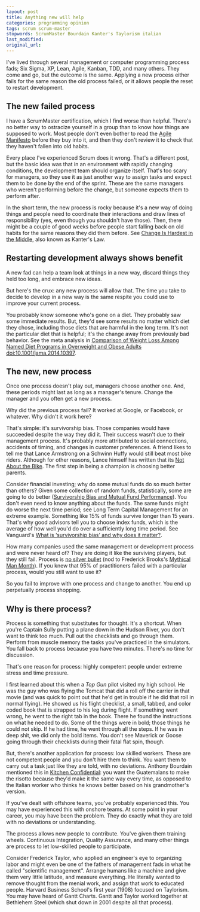 ```yaml
---
layout: post
title: Anything new will help
categories: programming opinion
tags: scrum scrum-master
stopwords: ScrumMaster Bourdain Kanter's Taylorism italian
last_modified:
original_url:
---
```


I've lived through several management or computer programming process fads; Six Sigma, XP, Lean, Agile, Kanban, TDD, and many others. They come and go, but the outcome is the same. Applying a new process either fails for the same reason the old process failed, or it allows people the reset to restart development.

<!--more-->

## The new failed process

I have a ScrumMaster certification, which I find worse than helpful. There's no better way to ostracize yourself in a group than to know how things are supposed to work. Most people don't even bother to read the [Agile Manifesto](https://agilemanifesto.org) before they buy into it, and then they don't review it to check that they haven't fallen into old habits.

Every place I've experienced Scrum does it wrong. That's a different post, but the basic idea was that in an environment with rapidly changing conditions, the development team should organize itself. That's too scary for managers, so they use it as just another way to assign tasks and expect them to be done by the end of the sprint. These are the same managers who weren't performing before the change, but someone expects them to perform after.

In the short term, the new process is rocky because it's a new way of doing things and people need to coordinate their interactions and draw lines of responsibility (yes, even though you shouldn't have those). Then, there might be a couple of good weeks before people start falling back on old habits for the same reasons they did them before.
See [Change Is Hardest in the Middle](https://hbr.org/2009/08/change-is-hardest-in-the-middl), also known as Kanter's Law.

## Restarting development always shows benefit

A new fad can help a team look at things in a new way, discard things they held too long, and embrace new ideas.

But here's the crux: any new process will allow that. The time you take to decide to develop in a new way is the same respite you could use to improve your current process.

You probably know someone who's gone on a diet. They probably saw some immediate results. But, they'd see some results no matter which diet they chose, including those diets that are harmful in the long term. It's not the particular diet that is helpful; it's the change away from previously bad behavior. See the meta analysis in [Comparison of Weight Loss Among Named Diet Programs in Overweight and Obese Adults](https://jamanetwork.com/journals/jama/fullarticle/1900510) [doi:10.1001/jama.2014.10397](doi:10.1001/jama.2014.10397).

## The new, new process

Once one process doesn't play out, managers choose another one. And, these periods might last as long as a manager's tenure. Change the manager and you often get a new process.

Why did the previous process fail? It worked at Google, or Facebook, or whatever. Why didn't it work here?

That's simple: it's survivorship bias. Those companies would have succeeded despite the way they did it. Their success wasn't due to their management process. It's probably more attributed to social connections, accidents of timing, and changes in customer preferences. A friend likes to tell me that Lance Armstrong on a Schwinn Huffy would still beat most bike riders. Although for other reasons, Lance himself has written that its [Not About the Bike](https://amzn.to/2WK66bg). The first step in being a champion is choosing better parents.

Consider financial investing; why do some mutual funds do so much better than others? Given some collection of random funds, statistically, some are going to do better ([Survivorship Bias and Mutual Fund Performance](https://www.jstor.org/stable/2962224)). You don't even need to know anything about the funds. The same funds might do worse the next time period; see Long Term Capital Management for an extreme example. Something like 15% of funds survive longer than 15 years. That's why good advisors tell you to choose index funds, which is the average of how well you'd do over a sufficiently long time period. See Vanguard's [What is ‘survivorship bias’ and why does it matter?](https://www.vanguard.co.uk/documents/adv/literature/survivorship-bias.pdf).

How many companies used the same management or development process and were never heard of? They are doing it like the surviving players, but they still fail. Process is [no silver bullet](https://web.archive.org/web/20160910002130/http://worrydream.com/refs/Brooks-NoSilverBullet.pdf) (nod to Frederick Brooks's [Mythical Man Month](https://amzn.to/2xX5yXe)). If you knew that 95% of practitioners failed with a particular process, would you still want to use it?

So you fail to improve with one process and change to another. You end up perpetually process shopping.

## Why is there process?

Process is something that substitutes for thought. It's a shortcut. When you're Captain Sully putting a plane down in the Hudson River, you don't want to think too much. Pull out the checklists and go through them. Perform from muscle memory the tasks you've practiced in the simulators. You fall back to process because you have two minutes. There's no time for discussion.

That's one reason for process: highly competent people under extreme stress and time pressure.

I first learned about this when a *Top Gun* pilot visited my high school. He was the guy who was flying the Tomcat that did a roll off the carrier in that movie (and was quick to point out that he'd get in trouble if he did that roll in normal flying). He showed us his flight checklist, a small, tabbed, and color coded book that is strapped to his leg during flight. If something went wrong, he went to the right tab in the book. There he found the instructions on what he needed to do. Some of the things were in bold; those things he could not skip. If he had time, he went through all the steps. If he was in deep shit, we did only the bold items. You don't see Maverick or Goose going through their checklists during their fatal flat spin, though.

But, there's another application for process: low skilled workers. These are not competent people and you don't hire them to think. You want them to carry out a task just like they are told, with no deviations. Anthony Bourdain mentioned this in [Kitchen Confidential](https://amzn.to/3crGKau): you want the Guatemalans to make the risotto because they'd make it the same way every time, as opposed to the Italian worker who thinks he knows better based on his grandmother's version.

If you've dealt with offshore teams, you've probably experienced this. You may have experienced this with onshore teams. At some point in your career, you may have been the problem. They do exactly what they are told with no deviations or understanding.

The process allows new people to contribute. You've given them training wheels. Continuous Integration, Quality Assurance, and many other things are process to let low-skilled people to participate.

Consider Frederick Taylor, who applied an engineer's eye to organizing labor and might even be one of the fathers of management fads in what he called "scientific management". Arrange humans like a machine and give them very little latitude, and measure everything. He literally wanted to remove thought from the menial work, and assign that work to educated people. Harvard Business School's first year (1908) focused on Taylorism. You may have heard of Gantt Charts. Gantt and Taylor worked together at Bethlehem Steel (which shut down in 2001 despite all that process).
